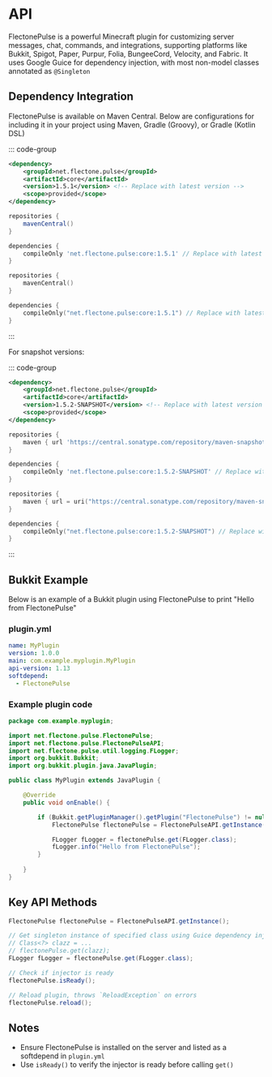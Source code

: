 # API

FlectonePulse is a powerful Minecraft plugin for customizing server messages, chat, commands, and integrations, supporting platforms like Bukkit, Spigot, Paper, Purpur, Folia, BungeeCord, Velocity, and Fabric. It uses Google Guice for dependency injection, with most non-model classes annotated as `@Singleton`

## Dependency Integration

FlectonePulse is available on Maven Central. Below are configurations for including it in your project using Maven, Gradle (Groovy), or Gradle (Kotlin DSL)

::: code-group

```xml
<dependency>
    <groupId>net.flectone.pulse</groupId>
    <artifactId>core</artifactId>
    <version>1.5.1</version> <!-- Replace with latest version -->
    <scope>provided</scope>
</dependency>
```

```groovy
repositories {
    mavenCentral()
}

dependencies {
    compileOnly 'net.flectone.pulse:core:1.5.1' // Replace with latest version
}
```

```kotlin
repositories {
    mavenCentral()
}

dependencies {
    compileOnly("net.flectone.pulse:core:1.5.1") // Replace with latest version
}
```

:::

For snapshot versions:

::: code-group

```xml
<dependency>
    <groupId>net.flectone.pulse</groupId>
    <artifactId>core</artifactId>
    <version>1.5.2-SNAPSHOT</version> <!-- Replace with latest version -->
    <scope>provided</scope>
</dependency>
```

```groovy
repositories {
    maven { url 'https://central.sonatype.com/repository/maven-snapshots/' }
}

dependencies {
    compileOnly 'net.flectone.pulse:core:1.5.2-SNAPSHOT' // Replace with latest version
}
```

```kotlin
repositories {
    maven { url = uri("https://central.sonatype.com/repository/maven-snapshots/") }
}

dependencies {
    compileOnly("net.flectone.pulse:core:1.5.2-SNAPSHOT") // Replace with latest version
}
```

:::

## Bukkit Example

Below is an example of a Bukkit plugin using FlectonePulse to print "Hello from FlectonePulse"

### plugin.yml
```yaml
name: MyPlugin
version: 1.0.0
main: com.example.myplugin.MyPlugin
api-version: 1.13
softdepend:
  - FlectonePulse
```

### Example plugin code
```java
package com.example.myplugin;

import net.flectone.pulse.FlectonePulse;
import net.flectone.pulse.FlectonePulseAPI;
import net.flectone.pulse.util.logging.FLogger;
import org.bukkit.Bukkit;
import org.bukkit.plugin.java.JavaPlugin;

public class MyPlugin extends JavaPlugin {

    @Override
    public void onEnable() {

        if (Bukkit.getPluginManager().getPlugin("FlectonePulse") != null) {
            FlectonePulse flectonePulse = FlectonePulseAPI.getInstance();

            FLogger fLogger = flectonePulse.get(FLogger.class);
            fLogger.info("Hello from FlectonePulse");
        }
        
    }
}
```

## Key API Methods

```java
FlectonePulse flectonePulse = FlectonePulseAPI.getInstance();

// Get singleton instance of specified class using Guice dependency injection
// Class<?> clazz = ...
// flectonePulse.get(clazz);
FLogger fLogger = flectonePulse.get(FLogger.class);

// Check if injector is ready
flectonePulse.isReady();

// Reload plugin, throws `ReloadException` on errors
flectonePulse.reload();
```

## Notes

- Ensure FlectonePulse is installed on the server and listed as a softdepend in `plugin.yml`
- Use `isReady()` to verify the injector is ready before calling `get()`